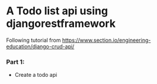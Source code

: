# A Todo list api using djangorestframework

Following tutorial from https://www.section.io/engineering-education/django-crud-api/

### Part 1:
- Create a todo api
